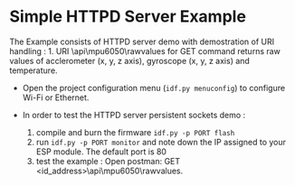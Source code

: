 # Simple HTTPD Server Example

The Example consists of HTTPD server demo with demostration of URI handling :
    1. URI \api\mpu6050\rawvalues for GET command returns raw values of acclerometer (x, y, z axis), gyroscope (x, y, z axis) and temperature.

* Open the project configuration menu (`idf.py menuconfig`) to configure Wi-Fi or Ethernet. 

* In order to test the HTTPD server persistent sockets demo :
    1. compile and burn the firmware `idf.py -p PORT flash`
    2. run `idf.py -p PORT monitor` and note down the IP assigned to your ESP module. The default port is 80
    3. test the example :
        Open postman: GET <id_address>\api\mpu6050\rawvalues.
